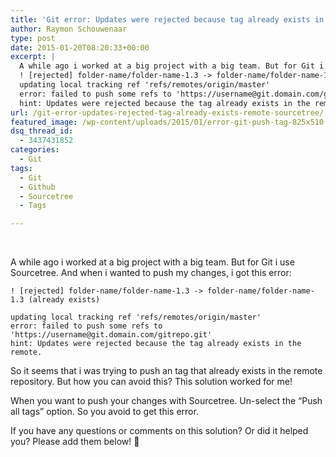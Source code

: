 ```yaml
---
title: 'Git error: Updates were rejected because tag already exists in the remote! (Sourcetree)'
author: Raymon Schouwenaar
type: post
date: 2015-01-20T08:20:33+00:00
excerpt: |
  A while ago i worked at a big project with a big team. But for Git i use Sourcetree. And when i wanted to push my changes, i got this error:
  ! [rejected] folder-name/folder-name-1.3 -> folder-name/folder-name-1.3 (already exists)
  updating local tracking ref 'refs/remotes/origin/master'
  error: failed to push some refs to 'https://username@git.domain.com/gitrepo.git'
  hint: Updates were rejected because the tag already exists in the remote.
url: /git-error-updates-rejected-tag-already-exists-remote-sourcetree/
featured_image: /wp-content/uploads/2015/01/error-git-push-tag-825x510.jpg
dsq_thread_id:
  - 3437431852
categories:
  - Git
tags:
  - Git
  - Github
  - Sourcetree
  - Tags

---
```

&nbsp;

A while ago i worked at a big project with a big team. But for Git i use Sourcetree. And when i wanted to push my changes, i got this error:

    ! [rejected] folder-name/folder-name-1.3 -> folder-name/folder-name-1.3 (already exists)
    
    updating local tracking ref 'refs/remotes/origin/master'
    error: failed to push some refs to 'https://username@git.domain.com/gitrepo.git'
    hint: Updates were rejected because the tag already exists in the remote.
    
    

So it seems that i was trying to push an tag that already exists in the remote repository. But how you can avoid this? This solution worked for me!

When you want to push your changes with Sourcetree. Un-select the &#8220;Push all tags&#8221; option. So you avoid to get this error.

If you have any questions or comments on this solution? Or did it helped you? Please add them below! 🙂

&nbsp;